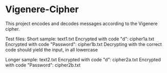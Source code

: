# Vigenere-Cipher
This project encodes and decodes messages according to the Vigenere cipher. 

Test files:
  Short sample:  text1.txt 
Encrypted with code "d":  cipher1a.txt 
Encrypted with code "Password":  cipher1b.txt 
Decrypting with the correct code should yield the input, in all lowercase

  Longer sample:  text2.txt 
Encrypted with code "d":  cipher2a.txt 
Encrypted with code "Password":  cipher2b.txt 

